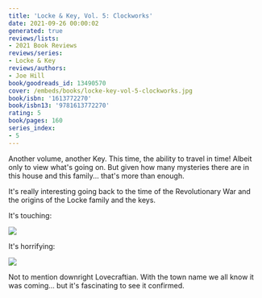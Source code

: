 ```yaml
---
title: 'Locke & Key, Vol. 5: Clockworks'
date: 2021-09-26 00:00:02
generated: true
reviews/lists:
- 2021 Book Reviews
reviews/series:
- Locke & Key
reviews/authors:
- Joe Hill
book/goodreads_id: 13490570
cover: /embeds/books/locke-key-vol-5-clockworks.jpg
book/isbn: '1613772270'
book/isbn13: '9781613772270'
rating: 5
book/pages: 160
series_index:
- 5
---
```

Another volume, another Key. This time, the ability to travel in time! Albeit only to view what's going on. But given how many mysteries there are in this house and this family... that's more than enough.  

It's really interesting going back to the time of the Revolutionary War and the origins of the Locke family and the keys.  

<!--more-->

It's touching:  

![](/embeds/books/attachments/locke-and-key-5.1.png)

It's horrifying:  

![](/embeds/books/attachments/locke-and-key-5.2.png)

Not to mention downright Lovecraftian. With the town name we all know it was coming... but it's fascinating to see it confirmed.